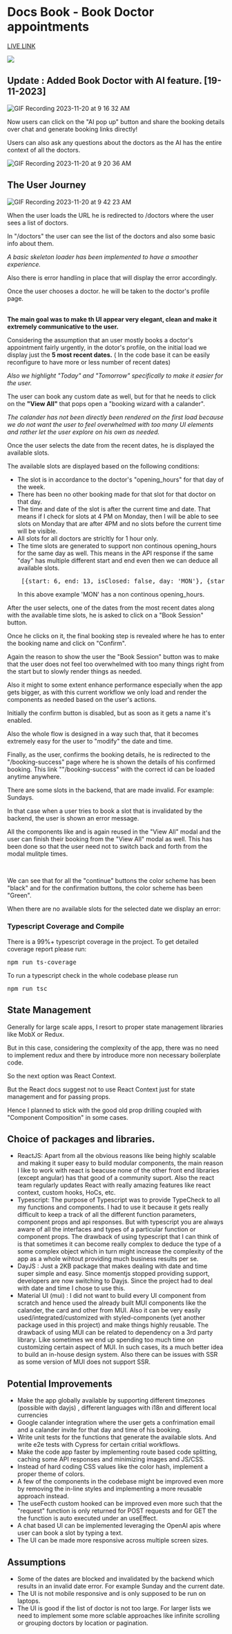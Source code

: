 # Docs Book - Book Doctor appointments

<a href="https://docsbook.vercel.app/">LIVE LINK</a>

<img src="https://github.com/techguybiswa/necktie-docs-book-app/blob/main/src/assets/docsbooklogo.webp"/>

## Update : Added Book Doctor with AI feature. [19-11-2023]
![GIF Recording 2023-11-20 at 9 16 32 AM](https://github.com/techguybiswa/BISWARUP_BANERJEE_FRONT_END_Technical_Assessment/assets/25161788/416eddb8-781a-4811-8aca-a4e8b5cdadfe)


Now users can click on the "AI pop up" button and share the booking details over chat and generate booking links directly!

Users can also ask any questions about the doctors as the AI  has the entire context of all the doctors.

![GIF Recording 2023-11-20 at 9 20 36 AM](https://github.com/techguybiswa/BISWARUP_BANERJEE_FRONT_END_Technical_Assessment/assets/25161788/70a97a05-3205-4587-91a5-98556b645c16)



## The User Journey

![GIF Recording 2023-11-20 at 9 42 23 AM](https://github.com/techguybiswa/BISWARUP_BANERJEE_FRONT_END_Technical_Assessment/assets/25161788/dba52a41-7004-43c0-bd9a-f0b4ffa3b7cd)


When the user loads the URL he is redirected to /doctors where the user sees a list of doctors. 

In "/doctors" the user can see the list of the doctors and also some basic info about them.

<i>A basic skeleton loader has been implemented to have a smoother experience.</i>

Also there is error handling in place that will display the error accordingly.

Once the user chooses a doctor. he will be taken to the doctor's profile page.

<br/>
<b>The main goal was to make th UI appear very elegant, clean and make it extremely communicative to the user.</b>

Considering the assumption that an user mostly books a doctor's appointment fairly urgently, in the dotor's profile, on the initial load we display just the <b> 5 most recent dates.</b> ( In the code base it can be easily reconfigure to have more or less number of recent dates) 

<i>Also we highlight "Today" and "Tomorrow" specifically to make it easier for the user.</i>


The user can book any custom date as well, but for that he needs to click on the <b> "View All"</b> that pops open a "booking wizard with a calander". 

<i>The calander has not been directly been rendered on the first load because we do not want the user to feel overwhelmed with too many UI elements and rather let the user explore on his own as needed.</i>

Once the user selects the date from the recent dates, he is displayed the available slots. 

The available slots are displayed based on the following conditions:
<ul>
   <li>The slot is in accordance to the doctor's "opening_hours" for that day of the week.</li>
   <li>There has been no other booking made for that slot for that doctor on that day.</li>
   <li>The time and date of the slot is after the current time and date. That means if I check for slots at 4 PM on Monday, then I will be able to see slots on Monday that are after 4PM and no slots before the current time will be visible.</li>
   <li>All slots for all doctors are stricltly for 1 hour only.</li>
   <li>The time slots are generated to support non continous opening_hours for the same day as well. This means in the API response if the same "day" has multiple different start and end even then we can deduce all available slots. 

<pre> [{start: 6, end: 13, isClosed: false, day: 'MON'}, {start: 20, end: 22, isClosed: false, day: 'MON'}] </pre>
  In this above example 'MON' has a non continous opening_hours.</li>
</ul>


After the user selects, one of the dates from the most recent dates along with the available time slots, he is asked to click on a "Book Session" button. 
<br/>


Once he clicks on it, the final booking step is revealed where he has to enter the booking name and click on "Confirm".

Again the reason to show the user the "Book Session" button was to make that the user does not feel too overwhelmed with too many things right from the start but to slowly render things as needed. 

Also it might to some extent enhance performance especially when the app gets bigger, as with this current workflow we only load and render the components as needed based on the user's actions.


Initially the confirm button is disabled, but as soon as it gets a name it's enabled.

Also the whole flow is designed in a way such that, that it becomes extremely easy for the user to "modify" the date and time.

Finally, as the user, confirms the booking details, he is redirected to the "/booking-success" page where he is shown the details of his confirmed booking. This link ""/booking-success" with the correct id can be loaded anytime anywhere. 


There are some slots in the backend, that are made invalid. For example: Sundays.

In that case when a user tries to book a slot that is invalidated by the backend, the user is shown an error message.

All the components like <AvailableSlots/> and <ConfirmBooking/> is again reused in the "View All" modal and the user can finish their booking from the "View All" modal as well.
This has been done so that the user need not to switch back and forth from the modal mulitple times. 

<br/>


We can see that for all the "continue" buttons the color scheme has been "black" and for the confirmation buttons, the color scheme has been "Green".

When  there are no available slots for the selected date we display an error: 


### Typescript Coverage and Compile 

There is a 99%+ typescript coverage in the project.
To get detailed coverage report please run: 
<pre>npm run ts-coverage</pre>

To run a typescript check in the whole codebase please run

<pre>npm run tsc</pre>


## State Management 

Generally for large scale apps, I resort to proper state management libraries like MobX or Redux. 

But in this case, considering the complexity of the app, there was no need to implement redux and there by introduce more non necessary boilerplate code.

So the next option was React Context.

But the React docs suggest not to use React Context just for state management and for passing props.

Hence I planned to stick with the good old prop drilling coupled with "Component Composition" in some cases.


## Choice of packages and libraries.
<ul>
   <li>ReactJS: Apart from all the obvious reasons like being highly scalable and making it super easy to build modular components, the main reason I like to work with react is beacuse none of the other front end libraries (except angular) has that good of a community suport. Also the react team regularly updates React with really amazing features like react context, custom hooks, HoCs, etc.  </li>
   <li>Typescript: The purpose of Typescript was to provide TypeCheck to all my functions and components. I had to use it because it gets really difficult to keep a track of all the different function parameters, component props and api responses. But with typescript you are always aware of all the interfaces and types of a particular function or component props.
The drawback of using typescript that I can think of is that sometimes it can become really complex to deduce the type of a some complex object which in turn might increase the complexity of the app as a whole wihtout providing much business results per se. </li>
   <li>DayJS : Just a 2KB package that makes dealing with date and time super simple and easy. Since momentjs stopped providing support, developers are now switching to Dayjs. Since the project had to deal with date and time I chose to use this.</li>
   <li>Material UI (mui) : I did not want to build every UI component from scratch and hence used the already built MUI components like the calander, the card and other from MUI. Also it can be very easily used/integrated/customized with styled-components (yet another package used in this project) and make things highly reusable. The drawback of using MUI can be related to dependency on a 3rd party library. Like sometimes we end up spending too  much time on customizing certain aspect of MUI. In such cases, its a much better idea to build an in-house design system. Also  there can be issues with SSR  as some version of MUI does not support SSR. </li>
</ul>



## Potential Improvements 

<ul>
   <li>Make the app globally available by supporting different timezones (possible with dayjs) , different languages with i18n and different local currencies </li>
   <li>
      Google calander integration where the user gets a confrimation email and a calander invite for that day and time of his booking.
   </li>
   <li>
      Write unit tests for the functions that generate the available slots. And write e2e tests with Cypress for certain critial workflows.
   </li>
   <li>Make the code app faster by implementing route based code splitting, caching some API responses and minimizing images and JS/CSS. </li>
   <li>Instead of hard coding CSS values like the color hash, implement a proper theme of colors.</li>
   <li>A few of the components in the codebase might be improved even more by removing the in-line styles and implementing a more reusable approach instead.</li>
   <li>The useFecth custom hooked can be improved even more such that the "request" function is only returned for POST requests and for GET the the function is auto executed under an useEffect.</li>
   <li>A chat based UI can be implemented leveraging the OpenAI apis where user can book a slot by typing a text. </li>   
   <li>The UI can be made more responsive across multiple screen sizes.</li>
</ul>

## Assumptions
<ul>
   <li>Some of the dates are blocked and invalidated by the backend which results in an invalid date error. For example Sunday and the current date.</li>
   <li>The UI is not mobile responsive and is only supposed to be run on laptops.</li>
   <li>The UI is good if the list of doctor is not too large. For larger lists we need to implement some more sclable approaches like infinite scrolling or grouping doctors by location or pagination.</li>
</ul>

